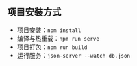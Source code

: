 ## 项目安装方式

- 项目安装：`npm install`
- 编译与热重载：`npm run serve`
- 项目打包：`npm run build`
- 运行服务：`json-server --watch db.json`
